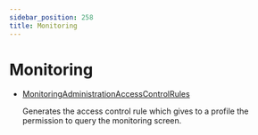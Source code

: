 ```yaml
---
sidebar_position: 258
title: Monitoring
---
```


# Monitoring

* [MonitoringAdministrationAccessControlRules](monitoringadministrationaccesscontrolrules/index "Monitoring Administration Access Control Rules")

  Generates the access control rule which gives to a profile the permission to query the monitoring screen.